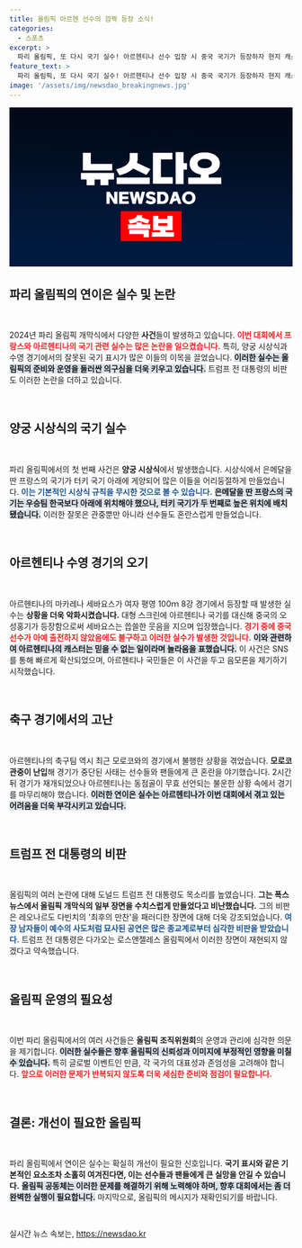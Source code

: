 ```yaml
---
title: 올림픽 아르헨 선수의 깜짝 등장 소식!
categories:
  - 스포츠
excerpt: >
  파리 올림픽, 또 다시 국기 실수! 아르헨티나 선수 입장 시 중국 국기가 등장하자 현지 캐스터도 놀라움 금치 못해. 이미 축구에서 큰 곤욕을 겪은 아르헨티나는 음모론까지 제기하며 이 상황에 불만을 표하고 있다.
feature_text: >
  파리 올림픽, 또 다시 국기 실수! 아르헨티나 선수 입장 시 중국 국기가 등장하자 현지 캐스터도 놀라움 금치 못해. 이미 축구에서 큰 곤욕을 겪은 아르헨티나는 음모론까지 제기하며 이 상황에 불만을 표하고 있다.
image: '/assets/img/newsdao_breakingnews.jpg'
---
```


<p><img src="/assets/img/newsdao_breakingnews.jpg" alt="bookingtag 속보" /></p>

<h2 data-ke-size="size26">파리 올림픽의 연이은 실수 및 논란</h2>

<p data-ke-size="size16">&nbsp;</p>

<p data-ke-size="size16">2024년 파리 올림픽 개막식에서 다양한 <b>사건</b>들이 발생하고 있습니다. <b><span style="color: #ee2323;">이번 대회에서 프랑스와 아르헨티나의 국기 관련 실수는 많은 논란을 일으켰습니다.</span></b> 특히, 양궁 시상식과 수영 경기에서의 잘못된 국기 표시가 많은 이들의 이목을 끌었습니다. <b><span style="background-color: #21538527;">이러한 실수는 올림픽의 준비와 운영을 둘러싼 의구심을 더욱 키우고 있습니다.</span></b> 트럼프 전 대통령의 비판도 이러한 논란을 더하고 있습니다.</p>

<p data-ke-size="size16">&nbsp;</p>

<h2 data-ke-size="size26">양궁 시상식의 국기 실수</h2>

<p data-ke-size="size16">&nbsp;</p>

<p data-ke-size="size16">파리 올림픽에서의 첫 번째 사건은 <b>양궁 시상식</b>에서 발생했습니다. 시상식에서 은메달을 딴 프랑스의 국기가 터키 국기 아래에 게양되어 많은 이들을 어리둥절하게 만들었습니다. <b><span style="color: #1a5490;">이는 기본적인 시상식 규칙을 무시한 것으로 볼 수 있습니다.</span></b> <b><span style="background-color: #21538527;">은메달을 딴 프랑스의 국기는 우승팀 한국보다 아래에 위치해야 했으나, 터키 국기가 두 번째로 높은 위치에 배치 됐습니다.</span></b> 이러한 잘못은 관중뿐만 아니라 선수들도 혼란스럽게 만들었습니다.</p>

<p data-ke-size="size16">&nbsp;</p>

<h2 data-ke-size="size26">아르헨티나 수영 경기의 오기</h2>

<p data-ke-size="size16">&nbsp;</p>

<p data-ke-size="size16">아르헨티나의 마카레나 세바요스가 여자 평영 100ｍ 8강 경기에서 등장할 때 발생한 실수는 <b>상황을 더욱 악화시켰습니다.</b> 대형 스크린에 아르헨티나 국기를 대신해 중국의 오성홍기가 등장함으로써 세바요스는 씁쓸한 웃음을 지으며 입장했습니다. <b><span style="color: #ee2323;">경기 중에 중국 선수가 아예 출전하지 않았음에도 불구하고 이러한 실수가 발생한 것입니다.</span></b> <b><span style="background-color: #21538527;">이와 관련하여 아르헨티나의 캐스터는 믿을 수 없는 일이라며 놀라움을 표했습니다.</span></b> 이 사건은 SNS를 통해 빠르게 확산되었으며, 아르헨티나 국민들은 이 사건을 두고 음모론을 제기하기 시작했습니다.</p>

<p data-ke-size="size16">&nbsp;</p>

<h2 data-ke-size="size26">축구 경기에서의 고난</h2>

<p data-ke-size="size16">&nbsp;</p>

<p data-ke-size="size16">아르헨티나의 축구팀 역시 최근 모로코와의 경기에서 불행한 상황을 겪었습니다. <b>모로코 관중이 난입</b>해 경기가 중단된 사태는 선수들와 팬들에게 큰 혼란을 야기했습니다. 2시간 뒤 경기가 재개되었으나 아르헨티나는 동점골이 무효 선언되는 불운한 상황 속에서 경기를 마무리해야 했습니다. <b><span style="background-color: #21538527;">이러한 연이은 실수는 아르헨티나가 이번 대회에서 겪고 있는 어려움을 더욱 부각시키고 있습니다.</span></b></p>

<p data-ke-size="size16">&nbsp;</p>

<h2 data-ke-size="size26">트럼프 전 대통령의 비판</h2>

<p data-ke-size="size16">&nbsp;</p>

<p data-ke-size="size16">올림픽의 여러 논란에 대해 도널드 트럼프 전 대통령도 목소리를 높였습니다. <b>그는 폭스뉴스에서 올림픽 개막식의 일부 장면을 수치스럽게 만들었다고 비난했습니다.</b> 그의 비판은 레오나르도 다빈치의 '최후의 만찬'을 패러디한 장면에 대해 더욱 강조되었습니다. <b><span style="color: #1a5490;">여장 남자들이 예수의 사도처럼 묘사된 공연은 많은 종교계로부터 심각한 비판을 받았습니다.</span></b> 트럼프 전 대통령은 다가오는 로스앤젤레스 올림픽에서 이러한 장면이 재현되지 않겠다고 약속했습니다.</p>

<p data-ke-size="size16">&nbsp;</p>

<h2 data-ke-size="size26">올림픽 운영의 필요성</h2>

<p data-ke-size="size16">&nbsp;</p>

<p data-ke-size="size16">이번 파리 올림픽에서의 여러 사건들은 <b>올림픽 조직위원회</b>의 운영과 관리에 심각한 의문을 제기합니다. <b><span style="background-color: #21538527;">이러한 실수들은 향후 올림픽의 신뢰성과 이미지에 부정적인 영향을 미칠 수 있습니다.</span></b> 특히 글로벌 이벤트인 만큼, 각 국가의 대표성과 존엄성을 고려해야 합니다. <b><span style="color: #ee2323;">앞으로 이러한 문제가 반복되지 않도록 더욱 세심한 준비와 점검이 필요합니다.</span></b></p>

<p data-ke-size="size16">&nbsp;</p>

<h2 data-ke-size="size26">결론: 개선이 필요한 올림픽</h2>

<p data-ke-size="size16">&nbsp;</p>

<p data-ke-size="size16">파리 올림픽에서 연이은 실수는 확실히 개선이 필요한 신호입니다. <b>국기 표시와 같은 기본적인 요소조차 소홀히 여겨진다면, 이는 선수들과 팬들에게 큰 실망을 안길 수 있습니다.</b> <b><span style="background-color: #21538527;">올림픽 공동체는 이러한 문제를 해결하기 위해 노력해야 하며, 향후 대회에서는 좀 더 완벽한 실행이 필요합니다.</span></b> 마지막으로, 올림픽의 메시지가 재확인되기를 바랍니다.</p>

<p data-ke-size="size16">&nbsp;</p>
실시간 뉴스 속보는, <a href="https://newsdao.kr" rel="dofollow">https://newsdao.kr</a>


